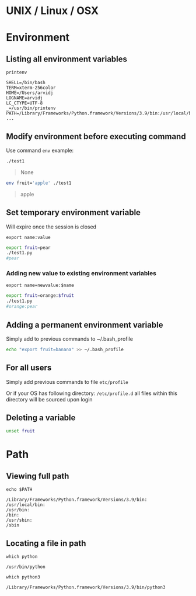 

# UNIX / Linux / OSX

# Environment

## Listing all environment variables

`printenv`

```TERM_PROGRAM=Apple_Terminal
SHELL=/bin/bash
TERM=xterm-256color
HOME=/Users/arvidj
LOGNAME=arvidj
LC_CTYPE=UTF-8
_=/usr/bin/printenv
PATH=/Library/Frameworks/Python.framework/Versions/3.9/bin:/usr/local/bin:/usr/bin:/bin:/usr/sbin:/sbin
...
```

## Modify environment before executing command
Use command `env` example:

```sh
./test1
```

>None


```sh
env fruit='apple' ./test1
```
>apple

## Set temporary environment variable
Will expire once the session is closed

`export name:value`

```sh
export fruit=pear
./test1.py
#pear
```

### Adding new value to existing environment variables

`export name=newvalue:$name`

```sh
export fruit=orange:$fruit
./test1.py
#orange:pear
```

## Adding a permanent environment variable


Simply add to previous commands to ~/.bash_profile

```sh
echo "export fruit=banana" >> ~/.bash_profile
```

## For all users

Simply add previous commands to file `etc/profile`

Or if your OS has following directory:
`/etc/profile.d`
all files within this directory will be sourced upon login


## Deleting a variable
```sh
unset fruit
```







# Path



## Viewing full path

`echo $PATH`

```
/Library/Frameworks/Python.framework/Versions/3.9/bin:
/usr/local/bin:
/usr/bin:
/bin:
/usr/sbin:
/sbin
```

## Locating a file in path


`which python`

```
/usr/bin/python
````

`which python3`

```
/Library/Frameworks/Python.framework/Versions/3.9/bin/python3
```








